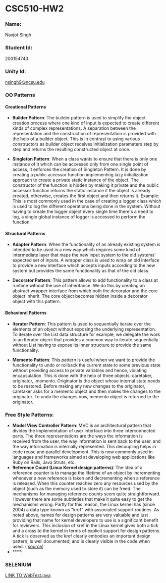 # CSC510-HW2

### Name: 
Navjot Singh
### Student Id: 
200154743
### Unity Id: 
nsingh9@ncsu.edu

### OO Patterns
#### Creational Patterns
* **Builder Pattern**: The builder pattern is used to simplify the object creation process where one kind of input is expected to create different kinds of complex representations. A separation between the representation and the construction of representation is provided with the help of a builder object. This is in contrast to using various constructors as builder object receives initialization parameters step by step and returns the resulting constructed object at once.

* **Singleton Pattern**: When a class wants to ensure that there is only one instance of it which can be accessed only from one single point of access, it enforces the creation of Singleton Pattern. It is done by creating a public accessor function implementing lazy initialization approach to create a private static instance of the object. The constructor of the function is hidden by making it private and the public accessor function returns the static instance if the object is already created, otherwise, creates the first object and then returns it.
Example: This is most commonly used in the case of creating a logger class which is used to log the different operations being done in the system. Without having to create the logger object every single time there's a need to log, a single global instance of logger is accessed to perform the function.

#### Structural Patterns
* **Adapter Pattern**: When the functionality of an already existing system is intended to be used in a new way which requires some kind of intermediate layer that maps the new input system to the old systems' expected set of inputs. A wrapper class is used to wrap an old interface to provide a new interface which accepts inputs according to the new system but provides the same functionality as that of the old class.

* **Decorator Pattern**: This pattern allows to add functionality to a class at runtime without the use of inheritance. We do this by creating an abstract wrapper interface from which both the decorator and the core object inherit. The core object becomes hidden inside a decorator object with this pattern. 

#### Behavioral Patterns
* **Iterator Pattern**: This pattern is used to sequentially iterate over the elements of an object without exposing the underlying representation. To iterate over the List data structure for example, we delegate the work to an Iterator object that provides a common way to iterate sequentially without List having to expose its inner structure to provide the same functionality.

* **Memento Pattern**: This pattern is useful when we want to provide the functionality to undo or rollback the current state to some previous state without providing access to private variables and hence, violating encapsulation. This is done with the help of three objects: caretaker, originator, ,memento. Originator is the object whose internal state needs to be restored. Before making any new changes to the originator, caretaker asks for a memento object and then makes the changes to the originator. To undo the changes now, memento object is returned to the originator. 

### Free Style Patterns:
 * **Model View Controller Pattern**: MVC is an architectural pattern that divides the implementation of user interface into three interconnected parts. The three representations are the ways the information is received from the user, the way information is sent back to the user, and the way information is internally represented. This decoupling helps in code reuse and parallel development. This is now commonly used in languages and frameworks aimed at developing web applications like Ruby on Rails, Java Struts, etc.
 * **Reference Count (Linux Kernel design patterns)**: The idea of a reference counter is to manage the lifetime of an object by incrementing whenever a new reference is taken and decrementing when a reference is released. When this counter reaches zero any resources used by the object (such as the memory used to store it) can be freed. The mechanisms for managing reference counts seem quite straightforward. However there are some subtleties that make it quite easy to get the mechanisms wrong. Partly for this reason, the Linux kernel has (since 2004) a data type known as "kref" with associated support routines. As noted above, names for design patterns are very valuable and just providing that name for kernel developers to use is a significant benefit for reviewers. This inclusion of kref in the Linux kernel gives both a tick and a cross to the kernel in terms of explicit support for design patterns. A tick is deserved as the kref clearly embodies an important design pattern, is well documented, and is clearly visible in the code when used. ( [source](https://lwn.net/Articles/336224/)]
 * ****:


### SELENIUM
[LINK TO WebTest.java](https://github.ncsu.edu/nsingh9/CSC510-HW2/blob/master/Selenium/src/test/java/selenium/tests/WebTest.java)
